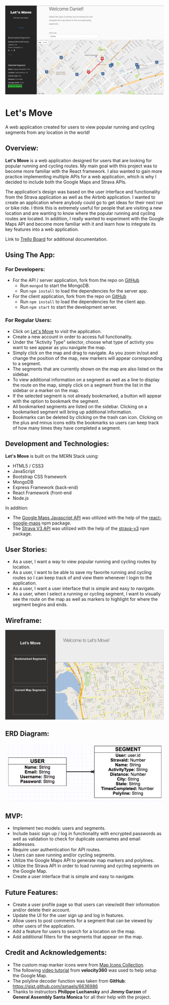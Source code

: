 ![](public/images/letsmove.png)

# **Let's Move**

A web application created for users to view popular running and cycling segments from any location in the world!
 
## Overview:

**Let's Move** is a web application designed for users that are looking for popular running and cycling routes. My main goal with this project was to become more familiar with the React framework. I also wanted to gain more practice implementing multiple APIs for a web application, which is why I decided to include both the Google Maps and Strava APIs. 

The application's design was based on the user interface and functionality from the Strava application as well as the Airbnb application. I wanted to create an application where anybody could go to get ideas for their next run or bike ride. I think this is extremely useful for people that are visiting a new location and are wanting to know where the popular running and cycling routes are located. In addition, I really wanted to experiment with the Google Maps API and become more familiar with it and learn how to integrate its key features into a web application. 

Link to <a href="https://trello.com/b/PNYmw6me/to-dos">Trello Board</a> for additional documentation. 

## Using The App:

### For Developers:
- For the API / server application, fork from the repo on <a href="https://github.com/dmacauyag/WDI-45-Project_4-Server_App">GitHub</a>
	- Run `mongod` to start the MongoDB.
	- Run `npm install` to load the dependencies for the server app.
- For the client application, fork from the repo on <a href="https://github.com/dmacauyag/WDI-45-Project_4-Client_App">GitHub</a>
	- Run `npm install` to load the dependencies for the client app.
	- Run `npm start` to start the development server.

### For Regular Users:
- Click on <a href="#">Let's Move</a> to visit the application.
- Create a new account in order to access full functionality.
- Under the "Activity Type" selector, choose what type of activity you want to see appear as you navigate the map.
- Simply click on the map and drag to navigate. As you zoom in/out and change the position of the map, new markers will appear corresponding to a segment. 
- The segments that are currently shown on the map are also listed on the sidebar. 
- To view additional information on a segment as well as a line to display the route on the map, simply click on a segment from the list in the sidebar or a marker on the map. 
- If the selected segment is not already bookmarked, a button will appear with the option to bookmark the segment. 
- All bookmarked segments are listed on the sidebar. Clicking on a bookmarked segment will bring up additional information. 
- Bookmarks can be deleted by clicking on the trash can icon. Clicking on the plus and minus icons edits the bookmarks so users can keep track of how many times they have completed a segment. 

## Development and Technologies:

**Let's Move** is built on the MERN Stack using:

- HTML5 / CSS3
- JavaScript
- Bootstrap CSS framework
- MongoDB
- Express Framework (back-end)
- React Framework (front-end
- Node.js

In addition: 

- The <a href="https://developers.google.com/maps/documentation/javascript/">Google Maps Javascript API</a> was utilized with the help of the <a href="https://www.npmjs.com/package/react-google-maps">react-google-maps</a> npm package.
- The <a href="https://strava.github.io/api/">Strava V3 API</a> was utilized with the help of the <a href="https://www.npmjs.com/package/strava-v3">strava-v3</a> npm package. 

## User Stories:
- As a user, I want a way to view popular running and cycling routes by location.
- As a user, I want to be able to save my favorite running and cycling routes so I can keep track of and view them whenever I login to the application.
- As a user, I want a user interface that is simple and easy to navigate.
- As a user, when I select a running or cycling segment, I want to visually see the route on the map as well as markers to highlight for where the segment begins and ends.

## Wireframe:
![](public/images/wireframe.png)

## ERD Diagram:
![](public/images/erd-diagram.png)

## MVP:
- Implement two models: users and segments.
- Include basic sign up / log in functionality with encrypted passwords as well as validation to check for duplicate usernames and email addresses.
- Require user authentication for API routes. 
- Users can save running and/or cycling segments.
- Utilize the Google Maps API to generate map markers and polylines. 
- Utilize the Strava API in order to load running and cycling segments on the Google Map. 
- Create a user interface that is simple and easy to navigate. 

## Future Features:
- Create a user profile page so that users can view/edit their information and/or delete their account. 
- Update the UI for the user sign up and log in features. 
- Allow users to post comments for a segment that can be viewed by other users of the application. 
- Add a feature for users to search for a location on the map.
- Add additional filters for the segments that appear on the map. 

## Credit and Acknowledgements:
- The custom map marker icons were from <a href="https://mapicons.mapsmarker.com/">Map Icons Collection</a>.
- The following <a href="https://www.youtube.com/watch?v=jZZEskrwc4w&list=PL9ygKXBeXkWyQI9g3CsNKLjRX-5WoRXgf&index=2&t=250s">video tutorial</a> from **velocity360**  was used to help setup the Google Map.
- The polyline decoder function was taken from **GitHub**: <a href="https://gist.github.com/ismaels/6636986">https://gist.github.com/ismaels/6636986</a>
- Thanks to instructors **Philippe Luchansky** and **Jimmy Garzon** of **General Assembly Santa Monica** for all their help with the project. 